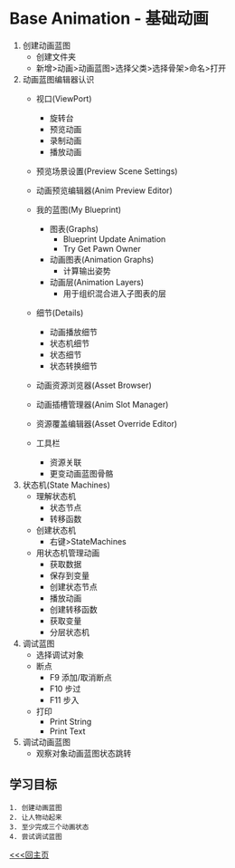 # Base Animation - 基础动画
1. 创建动画蓝图
    + 创建文件夹
    + 新增>动画>动画蓝图>选择父类>选择骨架>命名>打开
2. 动画蓝图编辑器认识
    + 视口(ViewPort)
        - 旋转台
        - 预览动画
        - 录制动画
        - 播放动画
    + 预览场景设置(Preview Scene Settings)
    + 动画预览编辑器(Anim Preview Editor)
    
    + 我的蓝图(My Blueprint)
        - 图表(Graphs)
            + Blueprint Update Animation
            + Try Get Pawn Owner
        - 动画图表(Animation Graphs)
            + 计算输出姿势
        - 动画层(Animation Layers)
            + 用于组织混合进入子图表的层
    + 细节(Details)
        + 动画播放细节
        + 状态机细节
        + 状态细节
        + 状态转换细节
    
    
    + 动画资源浏览器(Asset Browser)
    + 动画插槽管理器(Anim Slot Manager)
    + 资源覆盖编辑器(Asset Override Editor)

    + 工具栏
        - 资源关联
        - 更变动画蓝图骨骼
3. 状态机(State Machines)
    + 理解状态机
        - 状态节点
        - 转移函数
    + 创建状态机
        - 右键>StateMachines
    + 用状态机管理动画
        - 获取数据
        - 保存到变量
        - 创建状态节点
        - 播放动画
        - 创建转移函数
        - 获取变量
        - 分层状态机
4. 调试蓝图
    + 选择调试对象
    + 断点
        - F9 添加/取消断点
        - F10 步过
        - F11 步入
    + 打印
        - Print String
        - Print Text
5. 调试动画蓝图
    + 观察对象动画蓝图状态跳转

## 学习目标
    1. 创建动画蓝图
    2. 让人物动起来
    3. 至少完成三个动画状态
    4. 尝试调试蓝图

[<<<回主页](https://github.com/ora-cat/UE4Handbook)